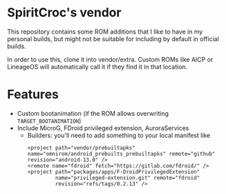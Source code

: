 # SpiritCroc's vendor

This repository contains some ROM additions that I like to have in my personal builds,
but might not be suitable for including by default in official builds.

In order to use this, clone it into vendor/extra.
Custom ROMs like AICP or LineageOS will automatically call it if they find it in that location.

# Features

- Custom bootanimation (if the ROM allows overwriting `TARGET_BOOTANIMATION`)
- Include MicroG, FDroid privileged extension, AuroraServices
    - Builders: you'll need to add something to your local manifest like
        ```
        <project path="vendor/prebuiltapks" name="omnirom/android_prebuilts_prebuiltapks" remote="github" revision="android-13.0" />
        <remote name="fdroid" fetch="https://gitlab.com/fdroid/" />
        <project path="packages/apps/F-DroidPrivilegedExtension"
                 name="privileged-extension.git" remote="fdroid"
                 revision="refs/tags/0.2.13" />
        ```
